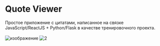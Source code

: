 # Quote Viewer
Простое приложение с цитатами, написанное на связке JavaScript/ReactJS + Python/Flask в качестве тренировочного проекта.
<br />
<br />
![изображение](https://user-images.githubusercontent.com/64972579/233671954-ed0e5c41-903c-46eb-9186-1a1d4b128b03.png)
![2](https://user-images.githubusercontent.com/64972579/233671731-c773f310-5b41-48d9-8eb4-0f6f81842798.png)
